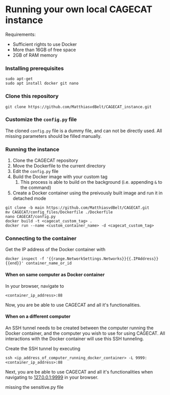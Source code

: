 # Running your own local CAGECAT instance

Requirements:
- Sufficient rights to use Docker
- More than 16GB of free space
- 2GB of RAM memory

### Installing prerequisites
```
sudo apt-get
sudo apt install docker git nano
```

### Clone this repository
```
git clone https://github.com/MatthiasvdBelt/CAGECAT_instance.git
```

### Customize the ```config.py``` file
The cloned ```config.py``` file is a dummy file, and can not be directly used. All missing parameters should be filled manually.


### Running the instance
1. Clone the CAGECAT repository
2. Move the Dockerfile to the current directory
3. Edit the ```config.py``` file
4. Build the Docker image with your custom tag
   1. This process is able to build on the background (i.e. appending ```&``` to the command)
5. Create a Docker container using the preivously built image and run it in detached mode
```
git clone -b main https://github.com/MatthiasvdBelt/CAGECAT.git
mv CAGECAT/config_files/Dockerfile ./Dockerfile
nano CAGECAT/config.py
docker build -t <cagecat_custom_tag> .
docker run --name <custom_container_name> -d <cagecat_custom_tag>
```

### Connecting to the container
Get the IP address of the Docker container with

```
docker inspect -f '{{range.NetworkSettings.Networks}}{{.IPAddress}}{{end}}' container_name_or_id
```

#### When on same computer as Docker container
In your browser, navigate to
```
<container_ip_address>:88
```
Now, you are be able to use CAGECAT and all it's functionalities.

#### When on a different computer
An SSH tunnel needs to be created between the computer running the Docker container, and the computer you wish to use for using CAGECAT. All interactions with the Docker container will use this SSH tunneling.

Create the SSH tunnel by executing
```
ssh <ip_address_of_computer_running_docker_container> -L 9999:<container_ip_address>:88
```
Next, you are be able to use CAGECAT and all it's functionalities when navigating to <a href="127.0.0.1:9999">127.0.0.1:9999</a> in your browser.

missing the sensitive.py file
